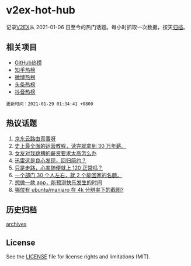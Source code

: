 # v2ex-hot-hub

 记录[V2EX](https://www.v2ex.com/)从 2021-01-06 日至今的热门话题。每小时抓取一次数据，按天[归档](archives)。
 
 ## 相关项目

- [GitHub热榜](https://github.com/lonnyzhang423/github-hot-hub)
- [知乎热榜](https://github.com/lonnyzhang423/zhihu-hot-hub)
- [微博热榜](https://github.com/lonnyzhang423/weibo-hot-hub)
- [头条热榜](https://github.com/lonnyzhang423/toutiao-hot-hub)
- [抖音热榜](https://github.com/lonnyzhang423/douyin-hot-hub)


 `更新时间：2021-01-29 01:34:41 +0800`

## 热议话题

1. [京东云路由真香呀](https://www.v2ex.com/t/749121)
1. [史上最全面的运营教程，读完就拿到 30 万年薪。](https://www.v2ex.com/t/749163)
1. [女友对我跳槽的薪资要求太高怎么办](https://www.v2ex.com/t/749289)
1. [迅雷这是良心发现，回归简约？](https://www.v2ex.com/t/749096)
1. [只是走路，心率随便就上 120 正常吗？](https://www.v2ex.com/t/749190)
1. [一个部门 30 个人左右，就 2 个能回家的名额。](https://www.v2ex.com/t/749131)
1. [想做一款 app，能预测快乐发生的时间](https://www.v2ex.com/t/749161)
1. [哪位有 ubuntu/manjaro 在 4k 分辨率下的截图?](https://www.v2ex.com/t/749254)

## 历史归档

[archives](archives)

## License

See the [LICENSE](LICENSE) file for license rights and limitations (MIT).
